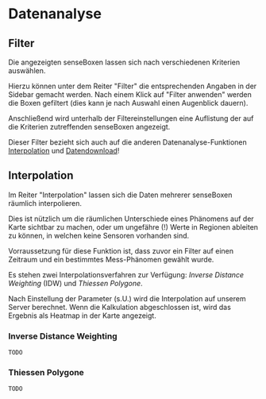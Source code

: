 # Datenanalyse

## Filter
Die angezeigten senseBoxen lassen sich nach verschiedenen Kriterien auswählen.

Hierzu können unter dem Reiter "Filter" die entsprechenden Angaben in der Sidebar gemacht werden.
Nach einem Klick auf "Filter anwenden" werden die Boxen gefiltert (dies kann je nach Auswahl einen Augenblick dauern).

Anschließend wird unterhalb der Filtereinstellungen eine Auflistung der auf die Kriterien zutreffenden senseBoxen angezeigt.

Dieser Filter bezieht sich auch auf die anderen Datenanalyse-Funktionen [Interpolation](#interpolation) und [Datendownload](osem_download.md)!

## Interpolation

Im Reiter "Interpolation" lassen sich die Daten mehrerer senseBoxen räumlich interpolieren.

Dies ist nützlich um die räumlichen Unterschiede eines Phänomens auf der Karte sichtbar zu machen, oder um ungefähre (!) Werte in Regionen ableiten zu können, in welchen keine Sensoren vorhanden sind.

Vorraussetzung für diese Funktion ist, dass zuvor ein Filter auf einen Zeitraum und ein bestimmtes Mess-Phänomen gewählt wurde.

Es stehen zwei Interpolationsverfahren zur Verfügung: *Inverse Distance Weighting* (IDW) und *Thiessen Polygone*.

Nach Einstellung der Parameter (s.U.) wird die Interpolation auf unserem Server berechnet.
Wenn die Kalkulation abgeschlossen ist, wird das Ergebnis als Heatmap in der Karte angezeigt.

### Inverse Distance Weighting
`TODO`

### Thiessen Polygone
`TODO`
